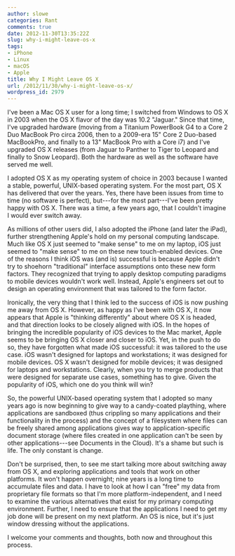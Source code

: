 ```yaml
---
author: slowe
categories: Rant
comments: true
date: 2012-11-30T13:35:22Z
slug: why-i-might-leave-os-x
tags:
- iPhone
- Linux
- macOS
- Apple
title: Why I Might Leave OS X
url: /2012/11/30/why-i-might-leave-os-x/
wordpress_id: 2979
---
```


I've been a Mac OS X user for a long time; I switched from Windows to OS X in 2003 when the OS X flavor of the day was 10.2 "Jaguar." Since that time, I've upgraded hardware (moving from a Titanium PowerBook G4 to a Core 2 Duo MacBook Pro circa 2006, then to a 2009-era 15" Core 2 Duo-based MacBookPro, and finally to a 13" MacBook Pro with a Core i7) and I've upgraded OS X releases (from Jaguar to Panther to Tiger to Leopard and finally to Snow Leopard). Both the hardware as well as the software have served me well.

I adopted OS X as my operating system of choice in 2003 because I wanted a stable, powerful, UNIX-based operating system. For the most part, OS X has delivered that over the years. Yes, there have been issues from time to time (no software is perfect), but---for the most part---I've been pretty happy with OS X. There was a time, a few years ago, that I couldn't imagine I would ever switch away.

As millions of other users did, I also adopted the iPhone (and later the iPad), further strengthening Apple's hold on my personal computing landscape. Much like OS X just seemed to "make sense" to me on my laptop, iOS just seemed to "make sense" to me on these new touch-enabled devices. One of the reasons I think iOS was (and is) successful is because Apple didn't try to shoehorn "traditional" interface assumptions onto these new form factors. They recognized that trying to apply desktop computing paradigms to mobile devices wouldn't work well. Instead, Apple's engineers set out to design an operating environment that was tailored to the form factor.

Ironically, the very thing that I think led to the success of iOS is now pushing me away from OS X. However, as happy as I've been with OS X, it now appears that Apple is "thinking differently" about where OS X is headed, and that direction looks to be closely aligned with iOS. In the hopes of bringing the incredible popularity of iOS devices to the Mac market, Apple seems to be bringing OS X closer and closer to iOS. Yet, in the push to do so, they have forgotten what made iOS successful: it was tailored to the use case. iOS wasn't designed for laptops and workstations; it was designed for mobile devices. OS X wasn't designed for mobile devices; it was designed for laptops and workstations. Clearly, when you try to merge products that were designed for separate use cases, something has to give. Given the popularity of iOS, which one do you think will win?

So, the powerful UNIX-based operating system that I adopted so many years ago is now beginning to give way to a candy-coated plaything, where applications are sandboxed (thus crippling so many applications and their functionality in the process) and the concept of a filesystem where files can be freely shared among applications gives way to application-specific document storage (where files created in one application can't be seen by other applications---see Documents in the Cloud). It's a shame but such is life. The only constant is change.

Don't be surprised, then, to see me start talking more about switching away from OS X, and exploring applications and tools that work on other platforms. It won't happen overnight; nine years is a long time to accumulate files and data. I have to look at how I can "free" my data from proprietary file formats so that I'm more platform-independent, and I need to examine the various alternatives that exist for my primary computing environment. Further, I need to ensure that the applications I need to get my job done will be present on my next platform. An OS is nice, but it's just window dressing without the applications.

I welcome your comments and thoughts, both now and throughout this process.
